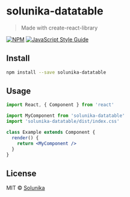 # solunika-datatable

> Made with create-react-library

[![NPM](https://img.shields.io/npm/v/solunika-datatable.svg)](https://www.npmjs.com/package/solunika-datatable) [![JavaScript Style Guide](https://img.shields.io/badge/code_style-standard-brightgreen.svg)](https://standardjs.com)

## Install

```bash
npm install --save solunika-datatable
```

## Usage

```jsx
import React, { Component } from 'react'

import MyComponent from 'solunika-datatable'
import 'solunika-datatable/dist/index.css'

class Example extends Component {
  render() {
    return <MyComponent />
  }
}
```

## License

MIT © [Solunika](https://github.com/Solunika)
